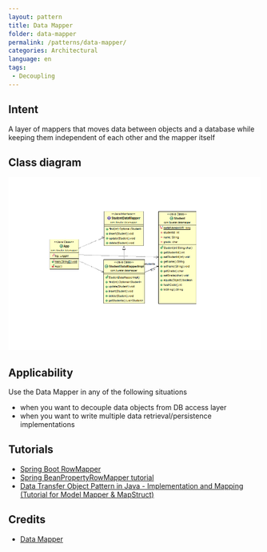 ```yaml
---
layout: pattern
title: Data Mapper
folder: data-mapper
permalink: /patterns/data-mapper/
categories: Architectural
language: en
tags:
 - Decoupling
---
```


## Intent
A layer of mappers that moves data between objects and a database while keeping them independent of each other and the mapper itself

## Class diagram
![alt text](./etc/data-mapper.png "Data Mapper")

## Applicability
Use the Data Mapper in any of the following situations

* when you want to decouple data objects from DB access layer 
* when you want to write multiple data retrieval/persistence implementations

## Tutorials

* [Spring Boot RowMapper](https://zetcode.com/springboot/rowmapper/)
* [Spring BeanPropertyRowMapper tutorial](https://zetcode.com/spring/beanpropertyrowmapper/)
* [Data Transfer Object Pattern in Java - Implementation and Mapping (Tutorial for Model Mapper & MapStruct)](https://stackabuse.com/data-transfer-object-pattern-in-java-implementation-and-mapping/)

## Credits

* [Data Mapper](http://richard.jp.leguen.ca/tutoring/soen343-f2010/tutorials/implementing-data-mapper/)

